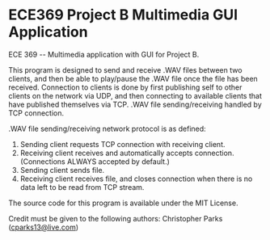 # ECE369 Project B Multimedia GUI Application
ECE 369 -- Multimedia application with GUI for Project B.

This program is designed to send and receive .WAV files between two clients, and then be able to play/pause the .WAV file once the file has been received. Connection to clients is done by first publishing self to other clients on the network via UDP, and then connecting to available clients that have published themselves via TCP. .WAV file sending/receiving handled by TCP connection.

.WAV file sending/receiving network protocol is as defined:
1. Sending client requests TCP connection with receiving client.
2. Receiving client receives and automatically accepts connection. (Connections ALWAYS accepted by default.)
3. Sending client sends file.
4. Receiving client receives file, and closes connection when there is no data left to be read from TCP stream.

The source code for this program is available under the MIT License.

Credit must be given to the following authors:
Christopher Parks (cparks13@live.com)
